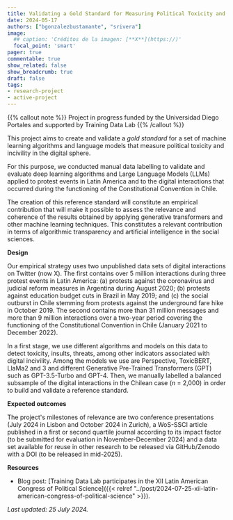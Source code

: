 ```yaml
---
title: Validating a Gold Standard for Measuring Political Toxicity and Incivility in the Digital Sphere
date: 2024-05-17
authors: ["bgonzalezbustamante", "srivera"]
image:
  ## caption: 'Créditos de la imagen: [**X**](https://)'
  focal_point: 'smart'
pager: true
commentable: true
show_related: false
show_breadcrumb: true
draft: false
tags:
- research-project
- active-project
---
```


{{% callout note %}}
Project in progress funded by the Universidad Diego Portales and supported by Training Data Lab
{{% /callout %}}

This project aims to create and validate a *gold standard* for a set of machine learning algorithms and language models that measure political toxicity and incivility in the digital sphere.

<!--more-->

For this purpose, we conducted manual data labelling to validate and evaluate deep learning algorithms and Large Language Models (LLMs) applied to protest events in Latin America and to the digital interactions that occurred during the functioning of the Constitutional Convention in Chile.

The creation of this reference standard will constitute an empirical contribution that will make it possible to assess the relevance and coherence of the results obtained by applying generative transformers and other machine learning techniques. This constitutes a relevant contribution in terms of algorithmic transparency and artificial intelligence in the social sciences.

**Design**

Our empirical strategy uses two unpublished data sets of digital interactions on Twitter (now X). The first contains over 5 million interactions during three protest events in Latin America: (a) protests against the coronavirus and judicial reform measures in Argentina during August 2020; (b) protests against education budget cuts in Brazil in May 2019; and (c) the social outburst in Chile stemming from protests against the underground fare hike in October 2019. The second contains more than 31 million messages and more than 9 million interactions over a two-year period covering the functioning of the Constitutional Convention in Chile (January 2021 to December 2022).

In a first stage, we use different algorithms and models on this data to detect toxicity, insults, threats, among other indicators associated with digital incivility. Among the models we use are Perspective, ToxicBERT, LlaMa2 and 3 and different Generative Pre-Trained Transformers (GPT) such as GPT-3.5-Turbo and GPT-4. Then, we manually labelled a balanced subsample of the digital interactions in the Chilean case (*n* = 2,000) in order to build and validate a reference standard.

**Expected outcomes**

The project's milestones of relevance are two conference presentations (July 2024 in Lisbon and October 2024 in Zurich), a WoS-SSCI article published in a first or second quartile journal according to its impact factor (to be submitted for evaluation in November-December 2024) and a data set available for reuse in other research to be released via GitHub/Zenodo with a DOI (to be released in mid-2025).

**Resources**

* Blog post: [Training Data Lab participates in the XII Latin American Congress of Political Science]({{< relref "../post/2024-07-25-xii-latin-american-congress-of-political-science" >}}).

_Last updated: 25 July 2024._